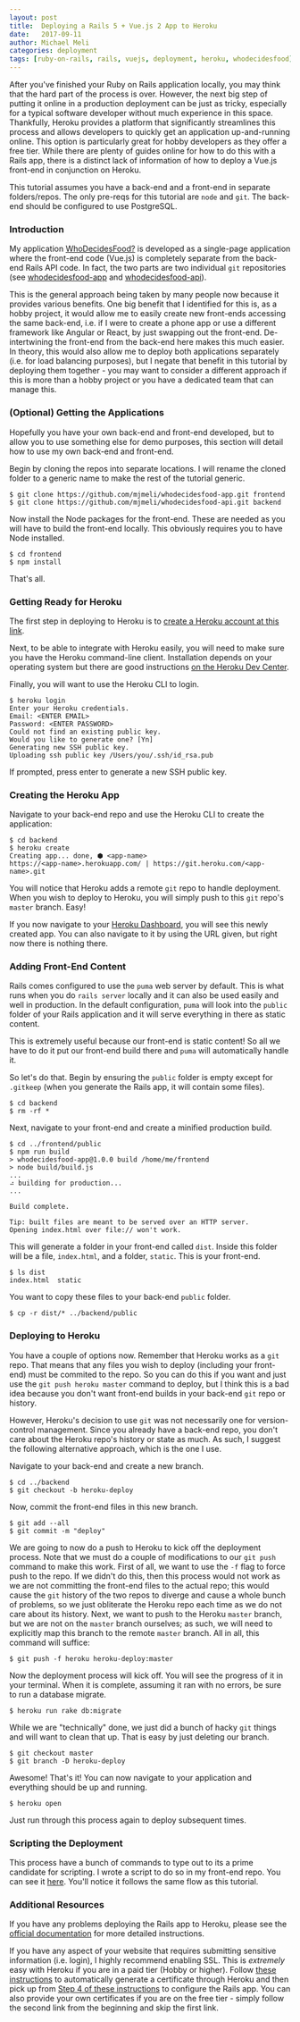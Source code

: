 ```yaml
---
layout: post
title:  Deploying a Rails 5 + Vue.js 2 App to Heroku
date:   2017-09-11
author: Michael Meli
categories: deployment
tags: [ruby-on-rails, rails, vuejs, deployment, heroku, whodecidesfood]
---
```


After you've finished your Ruby on Rails application locally, you may think that the hard part of the process is over. However, the next big step of putting it online in a production deployment can be just as tricky, especially for a typical software developer without much experience in this space. Thankfully, Heroku provides a platform that significantly streamlines this process and allows developers to quickly get an application up-and-running online. This option is particularly great for hobby developers as they offer a free tier. While there are plenty of guides online for how to do this with a Rails app, there is a distinct lack of information of how to deploy a Vue.js front-end in conjunction on Heroku.

This tutorial assumes you have a back-end and a front-end in separate folders/repos. The only pre-reqs for this tutorial are `node` and `git`. The back-end should be configured to use PostgreSQL.

### Introduction
My application [WhoDecidesFood?](https://www.whodecidesfood.com/#/) is developed as a single-page application where the front-end code (Vue.js) is completely separate from the back-end Rails API code. In fact, the two parts are two individual `git` repositories (see [whodecidesfood-app](https://github.com/mjmeli/whodecidesfood-app) and [whodecidesfood-api](https://github.com/mjmeli/whodecidesfood-api)).

This is the general approach being taken by many people now because it provides various benefits. One big benefit that I identified for this is, as a hobby project, it would allow me to easily create new front-ends accessing the same back-end, i.e. if I were to create a phone app or use a different framework like Angular or React, by just swapping out the front-end. De-intertwining the front-end from the back-end here makes this much easier. In theory, this would also allow me to deploy both applications separately (i.e. for load balancing purposes), but I negate that benefit in this tutorial by deploying them together - you may want to consider a different approach if this is more than a hobby project or you have a dedicated team that can manage this.

### (Optional) Getting the Applications
Hopefully you have your own back-end and front-end developed, but to allow you to use something else for demo purposes, this section will detail how to use my own back-end and front-end.

Begin by cloning the repos into separate locations. I will rename the cloned folder to a generic name to make the rest of the tutorial generic.

    $ git clone https://github.com/mjmeli/whodecidesfood-app.git frontend
    $ git clone https://github.com/mjmeli/whodecidesfood-api.git backend

Now install the Node packages for the front-end. These are needed as you will have to build the front-end locally. This obviously requires you to have Node installed.

    $ cd frontend
    $ npm install

That's all.

### Getting Ready for Heroku
The first step in deploying to Heroku is to [create a Heroku account at this link](https://signup.heroku.com/devcenter).

Next, to be able to integrate with Heroku easily, you will need to make sure you have the Heroku command-line client. Installation depends on your operating system but there are good instructions [on the Heroku Dev Center](https://devcenter.heroku.com/articles/heroku-cli).

Finally, you will want to use the Heroku CLI to login.

    $ heroku login
    Enter your Heroku credentials.
    Email: <ENTER EMAIL>
    Password: <ENTER PASSWORD>
    Could not find an existing public key.
    Would you like to generate one? [Yn]
    Generating new SSH public key.
    Uploading ssh public key /Users/you/.ssh/id_rsa.pub

If prompted, press enter to generate a new SSH public key.

### Creating the Heroku App
Navigate to your back-end repo and use the Heroku CLI to create the application:

    $ cd backend
    $ heroku create
    Creating app... done, ⬢ <app-name>
    https://<app-name>.herokuapp.com/ | https://git.heroku.com/<app-name>.git

You will notice that Heroku adds a remote `git` repo to handle deployment. When you wish to deploy to Heroku, you will simply push to this `git` repo's `master` branch. Easy!

If you now navigate to your [Heroku Dashboard](https://dashboard.heroku.com/apps), you will see this newly created app. You can also navigate to it by using the URL given, but right now there is nothing there.

### Adding Front-End Content
Rails comes configured to use the `puma` web server by default. This is what runs when you do `rails server` locally and it can also be used easily and well in production. In the default configuration, `puma` will look into the `public` folder of your Rails application and it will serve everything in there as static content.

This is extremely useful because our front-end is static content! So all we have to do it put our front-end build there and `puma` will automatically handle it.

So let's do that. Begin by ensuring the `public` folder is empty except for `.gitkeep` (when you generate the Rails app, it will contain some files).

    $ cd backend
    $ rm -rf *

Next, navigate to your front-end and create a minified production build.

    $ cd ../frontend/public
    $ npm run build
    > whodecidesfood-app@1.0.0 build /home/me/frontend
    > node build/build.js
    ...
    ⠴ building for production...
    ...

    Build complete.

    Tip: built files are meant to be served over an HTTP server.
    Opening index.html over file:// won't work.

This will generate a folder in your front-end called `dist`. Inside this folder will be a file, `index.html`, and a folder, `static`. This is your front-end.

    $ ls dist
    index.html  static

You want to copy these files to your back-end `public` folder.

    $ cp -r dist/* ../backend/public

### Deploying to Heroku
You have a couple of options now. Remember that Heroku works as a `git` repo. That means that any files you wish to deploy (including your front-end) must be commited to the repo. So you can do this if you want and just use the `git push heroku master` command to deploy, but I think this is a bad idea because you don't want front-end builds in your back-end `git` repo or history.

However, Heroku's decision to use `git` was not necessarily one for version-control management. Since you already have a back-end repo, you don't care about the Heroku repo's history or state as much. As such, I suggest the following alternative approach, which is the one I use.

Navigate to your back-end and create a new branch.

    $ cd ../backend
    $ git checkout -b heroku-deploy

Now, commit the front-end files in this new branch.

    $ git add --all
    $ git commit -m "deploy"

We are going to now do a push to Heroku to kick off the deployment process. Note that we must do a couple of modifications to our `git push` command to make this work. First of all, we want to use the `-f` flag to force push to the repo. If we didn't do this, then this process would not work as we are not committing the front-end files to the actual repo; this would cause the `git` history of the two repos to diverge and cause a whole bunch of problems, so we just obliterate the Heroku repo each time as we do not care about its history. Next, we want to push to the Heroku `master` branch, but we are not on the `master` branch ourselves; as such, we will need to explicitly map this branch to the remote `master` branch. All in all, this command will suffice:

    $ git push -f heroku heroku-deploy:master

Now the deployment process will kick off. You will see the progress of it in your terminal. When it is complete, assuming it ran with no errors, be sure to run a database migrate.

    $ heroku run rake db:migrate

While we are "technically" done, we just did a bunch of hacky `git` things and will want to clean that up. That is easy by just deleting our branch.

    $ git checkout master
    $ git branch -D heroku-deploy

Awesome! That's it! You can now navigate to your application and everything should be up and running.

    $ heroku open

Just run through this process again to deploy subsequent times.

### Scripting the Deployment
This process have a bunch of commands to type out to its a prime candidate for scripting. I wrote a script to do so in my front-end repo. You can see it [here](https://github.com/mjmeli/whodecidesfood-app/blob/master/heroku-deploy.sh). You'll notice it follows the same flow as this tutorial.

### Additional Resources
If you have any problems deploying the Rails app to Heroku, please see the [official documentation](https://devcenter.heroku.com/articles/getting-started-with-rails5) for more detailed instructions.

If you have any aspect of your website that requires submitting sensitive information (i.e. login), I highly recommend enabling SSL. This is *extremely* easy with Heroku if you are in a paid tier (Hobby or higher). Follow [these instructions](https://devcenter.heroku.com/articles/automated-certificate-management) to automatically generate a certificate through Heroku and then pick up from [Step 4 of these instructions](https://readysteadycode.com/howto-setup-ssl-with-rails-and-heroku) to configure the Rails app. You can also provide your own certificates if you are on the free tier - simply follow the second link from the beginning and skip the first link.
